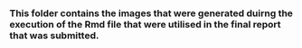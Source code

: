 ### This folder contains the images that were generated duirng the execution of the Rmd file that were utilised in the final report that was submitted.
